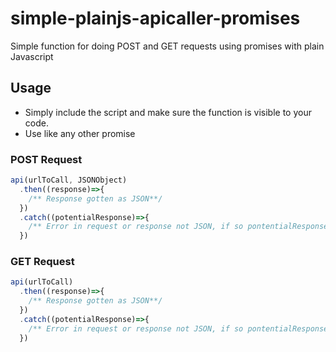 # simple-plainjs-apicaller-promises
Simple function for doing POST and GET requests using promises with plain Javascript

## Usage
- Simply include the script and make sure the function is visible to your code.
- Use like any other promise   

### POST Request
```javascript
api(urlToCall, JSONObject)
  .then((response)=>{
    /** Response gotten as JSON**/
  })
  .catch((potentialResponse)=>{
    /** Error in request or response not JSON, if so pontentialResponse contains the response as string **/
  })
```  

### GET Request
```javascript
api(urlToCall)
  .then((response)=>{
    /** Response gotten as JSON**/
  })
  .catch((potentialResponse)=>{
    /** Error in request or response not JSON, if so pontentialResponse contains the response as string **/
  })
```  
